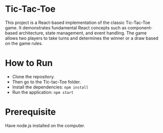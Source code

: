 # Tic-Tac-Toe

This project is a React-based implementation of the classic Tic-Tac-Toe game. It demonstrates fundamental React concepts such as component-based architecture, state management, and event handling. The game allows two players to take turns and determines the winner or a draw based on the game rules.

# How to Run

- Clone the repository. 
- Then go to the Tic-tac-Toe folder. 
- Install the dependencies: `npm install` 
- Run the application: `npm start`

# Prerequisite

Have node.js installed on the computer.